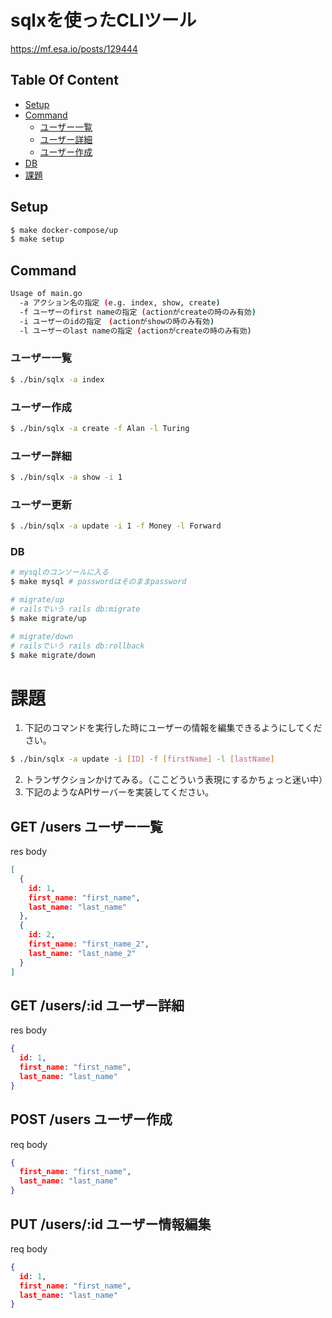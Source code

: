 # sqlxを使ったCLIツール
https://mf.esa.io/posts/129444

## Table Of Content
- [Setup](#Setup)
- [Command](Command)
  - [ユーザー一覧](#ユーザー一覧)
  - [ユーザー詳細](#ユーザー詳細)
  - [ユーザー作成](#ユーザー作成)
- [DB](#DB)
- [課題](#課題)

## Setup
```sh
$ make docker-compose/up
$ make setup
```

## Command
```sh
Usage of main.go
  -a アクション名の指定 (e.g. index, show, create)
  -f ユーザーのfirst nameの指定 (actionがcreateの時のみ有効)
  -i ユーザーのidの指定　(actionがshowの時のみ有効)
  -l ユーザーのlast nameの指定 (actionがcreateの時のみ有効)
```

### ユーザー一覧
```sh
$ ./bin/sqlx -a index
```

### ユーザー作成
```sh
$ ./bin/sqlx -a create -f Alan -l Turing
```

### ユーザー詳細
```sh
$ ./bin/sqlx -a show -i 1
```

### ユーザー更新
```sh
$ ./bin/sqlx -a update -i 1 -f Money -l Forward
```

### DB
```sh
# mysqlのコンソールに入る
$ make mysql # passwordはそのままpassword

# migrate/up
# railsでいう rails db:migrate
$ make migrate/up

# migrate/down
# railsでいう rails db:rollback
$ make migrate/down
```

# 課題
1. 下記のコマンドを実行した時にユーザーの情報を編集できるようにしてください。
```sh
$ ./bin/sqlx -a update -i [ID] -f [firstName] -l [lastName]
```
2. トランザクションかけてみる。（ここどういう表現にするかちょっと迷い中）
3. 下記のようなAPIサーバーを実装してください。

## GET /users ユーザー一覧
res body
```json
[
  {
    id: 1,
    first_name: "first_name",
    last_name: "last_name"
  },
  {
    id: 2,
    first_name: "first_name_2",
    last_name: "last_name_2"
  }
]
```

## GET /users/:id ユーザー詳細
res body
```json
{
  id: 1,
  first_name: "first_name",
  last_name: "last_name"
}
```

## POST /users ユーザー作成
req body
```json
{
  first_name: "first_name",
  last_name: "last_name"
}
```

## PUT /users/:id ユーザー情報編集
req body
```json
{
  id: 1,
  first_name: "first_name",
  last_name: "last_name"
}
```
